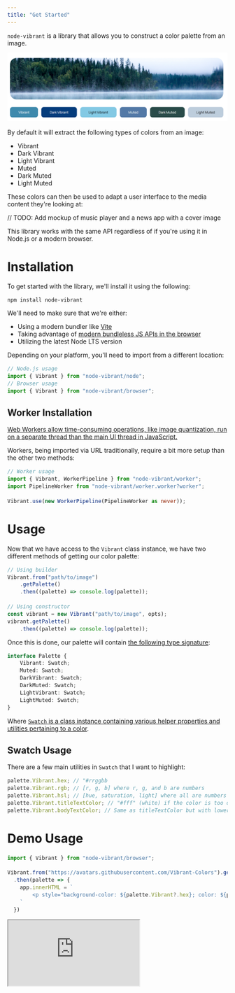 ```yaml
---
title: "Get Started"
---
```


`node-vibrant` is a library that allows you to construct a color palette from an image.

![An image of a forest with some fog and water with 6 main colors extracted from it beneath it](./assets/vibrant_showcase.png)

By default it will extract the following types of colors from an image:

- Vibrant
- Dark Vibrant
- Light Vibrant
- Muted
- Dark Muted
- Light Muted

These colors can then be used to adapt a user interface to the media content they're looking at:

// TODO: Add mockup of music player and a news app with a cover image

This library works with the same API regardless of if you're using it in Node.js or a modern browser.

# Installation

To get started with the library, we'll install it using the following:

```shell
npm install node-vibrant
```

We'll need to make sure that we're either:

- Using a modern bundler like [Vite](https://vite.dev/)
- Taking advantage of [modern bundleless JS APIs in the browser](https://playfulprogramming.com/posts/modern-js-bundleless)
- Utilizing the latest Node LTS version

Depending on your platform, you'll need to import from a different location:

```typescript
// Node.js usage
import { Vibrant } from "node-vibrant/node";
// Browser usage
import { Vibrant } from "node-vibrant/browser";
```

## Worker Installation

[Web Workers allow time-consuming operations, like image quantization, run on a separate thread than the main UI thread in JavaScript.](https://developer.mozilla.org/en-US/docs/Learn_web_development/Extensions/Async_JS/Introducing_workers)

Workers, being imported via URL traditionally, require a bit more setup than the other two methods:

```typescript
// Worker usage
import { Vibrant, WorkerPipeline } from "node-vibrant/worker";
import PipelineWorker from "node-vibrant/worker.worker?worker";

Vibrant.use(new WorkerPipeline(PipelineWorker as never));
```

# Usage

Now that we have access to the `Vibrant` class instance, we have two different methods of getting our color palette:

```typescript
// Using builder
Vibrant.from("path/to/image")
	.getPalette()
	.then((palette) => console.log(palette));

// Using constructor
const vibrant = new Vibrant("path/to/image", opts);
vibrant.getPalette()
	.then((palette) => console.log(palette));
```

Once this is done, our palette will contain [the following type signature](../reference/vibrant-color/reference/interfaces/palette.md):

```typescript
interface Palette {
    Vibrant: Swatch;
    Muted: Swatch;
    DarkVibrant: Swatch;
    DarkMuted: Swatch;
    LightVibrant: Swatch;
    LightMuted: Swatch;
}
```

Where [`Swatch` is a class instance containing various helper properties and utilities pertaining to a color](../reference/vibrant-color/reference/classes/swatch.md).

## Swatch Usage

There are a few main utilities in `Swatch` that I want to highlight:

```typescript
palette.Vibrant.hex; // "#rrggbb
palette.Vibrant.rgb; // [r, g, b] where r, g, and b are numbers
palette.Vibrant.hsl; // [hue, saturation, light] where all are numbers
palette.Vibrant.titleTextColor; // "#fff" (white) if the color is too dark, "#000" (black) if the background is light
palette.Vibrant.bodyTextColor; // Same as titleTextColor but with lower contrast threshold
```


# Demo Usage

```typescript
import { Vibrant } from "node-vibrant/browser";

Vibrant.from("https://avatars.githubusercontent.com/Vibrant-Colors").getPalette()
  .then(palette => {
    app.innerHTML = `
    	<p style="background-color: ${palette.Vibrant?.hex}; color: ${palette.Vibrant?.bodyTextColor};">Vibrant</p>
    `
  })
```

<iframe class="embed" src="https://stackblitz.com/github/Vibrant-Colors/node-vibrant/tree/main/examples/js/simple?template=node&amp;ctl=1&amp;embed=1&amp;file=src%2Fmain.ts&amp;hideNavigation=1&amp;view=preview" title="Node Vibrant Browser Demo" allow="geolocation; microphone; camera; midi; vr; accelerometer; gyroscope; payment; ambient-light-sensor; encrypted-media; usb" sandbox="allow-modals allow-forms allow-popups allow-scripts allow-same-origin"></iframe>
